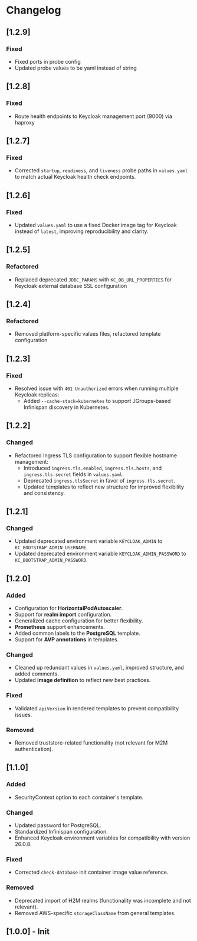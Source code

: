 <!--
SPDX-FileCopyrightText: 2025 Deutsche Telekom AG

SPDX-License-Identifier: CC0-1.0    
-->

# Changelog

## [1.2.9]
### Fixed
- Fixed ports in probe config
- Updated probe values to be yaml instead of string

## [1.2.8]
### Fixed
- Route health endpoints to Keycloak management port (9000) via haproxy

## [1.2.7]
### Fixed
- Corrected `startup`, `readiness`, and `liveness` probe paths in `values.yaml` to match actual Keycloak health check endpoints.

## [1.2.6]
### Fixed
- Updated `values.yaml` to use a fixed Docker image tag for Keycloak instead of `latest`, improving reproducibility and clarity.

## [1.2.5]
### Refactored
- Replaced deprecated `JDBC_PARAMS` with `KC_DB_URL_PROPERTIES` for Keycloak external database SSL configuration

## [1.2.4]
### Refactored
- Removed platform-specific values files, refactored template configuration

## [1.2.3]
### Fixed
- Resolved issue with `401 Unauthorized` errors when running multiple Keycloak replicas:
    - Added `--cache-stack=kubernetes` to support JGroups-based Infinispan discovery in Kubernetes.

## [1.2.2]
### Changed
- Refactored Ingress TLS configuration to support flexible hostname management:
    - Introduced `ingress.tls.enabled`, `ingress.tls.hosts`, and `ingress.tls.secret` fields in `values.yaml`.
    - Deprecated `ingress.tlsSecret` in favor of `ingress.tls.secret`.
    - Updated templates to reflect new structure for improved flexibility and consistency.

## [1.2.1]
### Changed
- Updated deprecated environment variable `KEYCLOAK_ADMIN` to `KC_BOOTSTRAP_ADMIN_USERNAME`.
- Updated deprecated environment variable `KEYCLOAK_ADMIN_PASSWORD` to `KC_BOOTSTRAP_ADMIN_PASSWORD`.

## [1.2.0]
### Added
- Configuration for **HorizontalPodAutoscaler**.
- Support for **realm import** configuration.
- Generalized cache configuration for better flexibility.
- **Prometheus** support enhancements.
- Added common labels to the **PostgreSQL** template.
- Support for **AVP annotations** in templates.

### Changed
- Cleaned up redundant values in `values.yaml`, improved structure, and added comments.
- Updated **image definition** to reflect new best practices.

### Fixed
- Validated `apiVersion` in rendered templates to prevent compatibility issues.

### Removed
- Removed truststore-related functionality (not relevant for M2M authentication).

## [1.1.0]
### Added
- SecurityContext option to each container's template.

### Changed
- Updated password for PostgreSQL.
- Standardized Infinispan configuration.
- Enhanced Keycloak environment variables for compatibility with version 26.0.8.

### Fixed
- Corrected `check-database` init container image value reference.

### Removed
- Deprecated import of H2M realms (functionality was incomplete and not relevant).
- Removed AWS-specific `storageClassName` from general templates.

## [1.0.0] - Init

